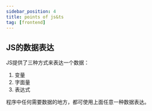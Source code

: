 ```yaml
---
sidebar_position: 4
title: points of js&ts
tag: [frontend]
---
```


## JS的数据表达

JS提供了三种方式来表达一个数据：

1. 变量
2. 字面量
3. 表达式

程序中任何需要数据的地方，都可使用上面任意一种数据表达。 

